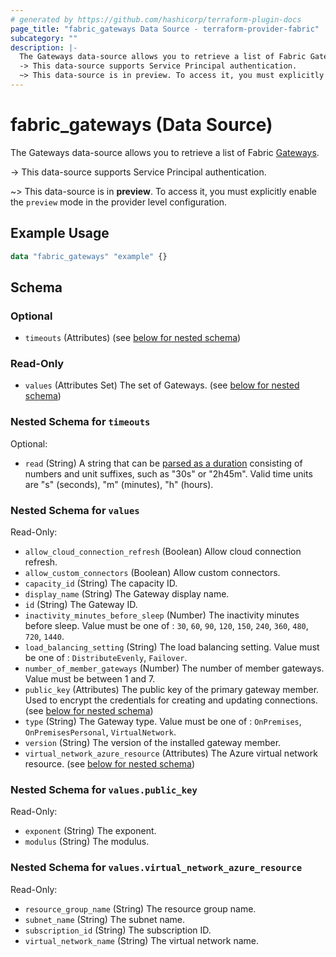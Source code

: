 ```yaml
---
# generated by https://github.com/hashicorp/terraform-plugin-docs
page_title: "fabric_gateways Data Source - terraform-provider-fabric"
subcategory: ""
description: |-
  The Gateways data-source allows you to retrieve a list of Fabric Gateways https://learn.microsoft.com/data-integration/vnet/overview.
  -> This data-source supports Service Principal authentication.
  ~> This data-source is in preview. To access it, you must explicitly enable the preview mode in the provider level configuration.
---
```


# fabric_gateways (Data Source)

The Gateways data-source allows you to retrieve a list of Fabric [Gateways](https://learn.microsoft.com/data-integration/vnet/overview).

-> This data-source supports Service Principal authentication.

~> This data-source is in **preview**. To access it, you must explicitly enable the `preview` mode in the provider level configuration.

## Example Usage

```terraform
data "fabric_gateways" "example" {}
```

<!-- schema generated by tfplugindocs -->
## Schema

### Optional

- `timeouts` (Attributes) (see [below for nested schema](#nestedatt--timeouts))

### Read-Only

- `values` (Attributes Set) The set of Gateways. (see [below for nested schema](#nestedatt--values))

<a id="nestedatt--timeouts"></a>

### Nested Schema for `timeouts`

Optional:

- `read` (String) A string that can be [parsed as a duration](https://pkg.go.dev/time#ParseDuration) consisting of numbers and unit suffixes, such as "30s" or "2h45m". Valid time units are "s" (seconds), "m" (minutes), "h" (hours).

<a id="nestedatt--values"></a>

### Nested Schema for `values`

Read-Only:

- `allow_cloud_connection_refresh` (Boolean) Allow cloud connection refresh.
- `allow_custom_connectors` (Boolean) Allow custom connectors.
- `capacity_id` (String) The capacity ID.
- `display_name` (String) The Gateway display name.
- `id` (String) The Gateway ID.
- `inactivity_minutes_before_sleep` (Number) The inactivity minutes before sleep. Value must be one of : `30`, `60`, `90`, `120`, `150`, `240`, `360`, `480`, `720`, `1440`.
- `load_balancing_setting` (String) The load balancing setting. Value must be one of : `DistributeEvenly`, `Failover`.
- `number_of_member_gateways` (Number) The number of member gateways. Value must be between 1 and 7.
- `public_key` (Attributes) The public key of the primary gateway member. Used to encrypt the credentials for creating and updating connections. (see [below for nested schema](#nestedatt--values--public_key))
- `type` (String) The Gateway type. Value must be one of : `OnPremises`, `OnPremisesPersonal`, `VirtualNetwork`.
- `version` (String) The version of the installed gateway member.
- `virtual_network_azure_resource` (Attributes) The Azure virtual network resource. (see [below for nested schema](#nestedatt--values--virtual_network_azure_resource))

<a id="nestedatt--values--public_key"></a>

### Nested Schema for `values.public_key`

Read-Only:

- `exponent` (String) The exponent.
- `modulus` (String) The modulus.

<a id="nestedatt--values--virtual_network_azure_resource"></a>

### Nested Schema for `values.virtual_network_azure_resource`

Read-Only:

- `resource_group_name` (String) The resource group name.
- `subnet_name` (String) The subnet name.
- `subscription_id` (String) The subscription ID.
- `virtual_network_name` (String) The virtual network name.
